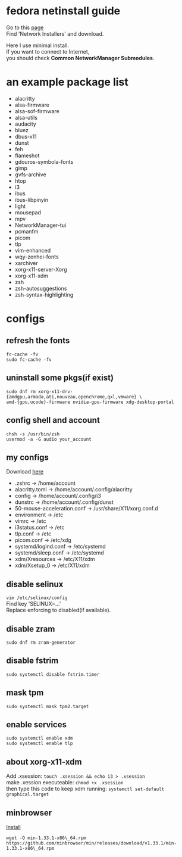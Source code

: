 # fedora netinstall guide

Go to this [page](https://alt.fedoraproject.org/)<br>
Find 'Network Installers' and download.<br>

Here I use minimal install.<br>
If you want to connect to Internet,<br>
you should check **Common NetworkManager Submodules**.

# an example package list

- alacritty
- alsa-firmware
- alsa-sof-firmware
- alsa-utils
- audacity
- bluez
- dbus-x11
- dunst
- feh
- flameshot
- gdouros-symbola-fonts
- gimp
- gvfs-archive
- htop
- i3
- ibus
- ibus-libpinyin
- light
- mousepad
- mpv
- NetworkManager-tui
- pcmanfm
- picom
- tlp
- vim-enhanced
- wqy-zenhei-fonts
- xarchiver
- xorg-x11-server-Xorg
- xorg-x11-xdm
- zsh
- zsh-autosuggestions
- zsh-syntax-highlighting

# configs

## refresh the fonts
```shell
fc-cache -fv
sudo fc-cache -fv
```

## uninstall some pkgs(if exist)
```shell
sudo dnf rm xorg-x11-drv-{amdgpu,armada,ati,nouveau,openchrome,qxl,vmware} \
amd-{gpu,ucode}-firmware nvidia-gpu-firmware xdg-desktop-portal
```

## config shell and account
```shell
chsh -s /usr/bin/zsh
usermod -a -G audio your_account
```

## my configs
Download [here](https://cutt37.is-a.dev/files/fedora/config.zip)<br>
- .zshrc                      -> /home/account<br>
- alacritty.toml              -> /home/account/.config/alacritty<br>
- config                      -> /home/account/.config/i3<br>
- dunstrc                     -> /home/account/.config/dunst<br>
- 50-mouse-acceleration.conf  -> /usr/share/X11/xorg.conf.d<br>
- environment                 -> /etc<br>
- vimrc                       -> /etc<br>
- i3status.conf               -> /etc<br>
- tlp.conf                    -> /etc<br>
- picom.conf                  -> /etc/xdg<br>
- systemd/logind.conf         -> /etc/systemd<br>
- systemd/sleep.conf          -> /etc/systemd<br>
- xdm/Xresources              -> /etc/X11/xdm<br>
- xdm/Xsetup_0                -> /etc/X11/xdm

## disable selinux
`vim /etc/selinux/config`<br>
Find key 'SELINUX=...'<br>
Replace enforcing to disabled(if available).

## disable zram
`sudo dnf rm zram-generator`

## disable fstrim
`sudo systemctl disable fstrim.timer`

## mask tpm
```shell
sudo systemctl mask tpm2.target
```

## enable services
```shell
sudo systemctl enable xdm
sudo systemctl enable tlp
```

## about xorg-x11-xdm
Add .xsession: `touch .xsession && echo i3 > .xsession`<br>
make .xession executeable: `chmod +x .xsession`<br>
then type this code to keep xdm running: `systemctl set-default graphical.target`

## minbrowser
[Install](https://minbrowser.org/)<br>
```shell
wget -O min-1.33.1-x86\_64.rpm https://github.com/minbrowser/min/releases/download/v1.33.1/min-1.33.1-x86\_64.rpm
```
